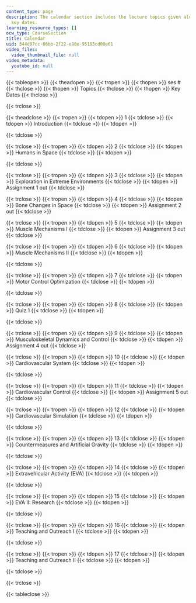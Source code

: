 ```yaml
---
content_type: page
description: The calendar section includes the lecture topics given along with the
  key dates.
learning_resource_types: []
ocw_type: CourseSection
title: Calendar
uid: 344d97cc-86bb-2f22-e80e-95195cd00e61
video_files:
  video_thumbnail_file: null
video_metadata:
  youtube_id: null
---
```


{{< tableopen >}}
{{< theadopen >}}
{{< tropen >}}
{{< thopen >}}
ses #
{{< thclose >}}
{{< thopen >}}
Topics
{{< thclose >}}
{{< thopen >}}
Key Dates
{{< thclose >}}

{{< trclose >}}

{{< theadclose >}}
{{< tropen >}}
{{< tdopen >}}
1
{{< tdclose >}}
{{< tdopen >}}
Introduction
{{< tdclose >}}
{{< tdopen >}}

{{< tdclose >}}

{{< trclose >}}
{{< tropen >}}
{{< tdopen >}}
2
{{< tdclose >}}
{{< tdopen >}}
Humans in Space
{{< tdclose >}}
{{< tdopen >}}

{{< tdclose >}}

{{< trclose >}}
{{< tropen >}}
{{< tdopen >}}
3
{{< tdclose >}}
{{< tdopen >}}
Exploration in Extreme Environments
{{< tdclose >}}
{{< tdopen >}}
Assignment 1 out
{{< tdclose >}}

{{< trclose >}}
{{< tropen >}}
{{< tdopen >}}
4
{{< tdclose >}}
{{< tdopen >}}
Bone Changes in Space
{{< tdclose >}}
{{< tdopen >}}
Assignment 2 out
{{< tdclose >}}

{{< trclose >}}
{{< tropen >}}
{{< tdopen >}}
5
{{< tdclose >}}
{{< tdopen >}}
Muscle Mechanisms I
{{< tdclose >}}
{{< tdopen >}}
Assignment 3 out
{{< tdclose >}}

{{< trclose >}}
{{< tropen >}}
{{< tdopen >}}
6
{{< tdclose >}}
{{< tdopen >}}
Muscle Mechanisms II
{{< tdclose >}}
{{< tdopen >}}

{{< tdclose >}}

{{< trclose >}}
{{< tropen >}}
{{< tdopen >}}
7
{{< tdclose >}}
{{< tdopen >}}
Motor Control Optimization
{{< tdclose >}}
{{< tdopen >}}

{{< tdclose >}}

{{< trclose >}}
{{< tropen >}}
{{< tdopen >}}
8
{{< tdclose >}}
{{< tdopen >}}
Quiz 1
{{< tdclose >}}
{{< tdopen >}}

{{< tdclose >}}

{{< trclose >}}
{{< tropen >}}
{{< tdopen >}}
9
{{< tdclose >}}
{{< tdopen >}}
Musculoskeletal Dynamics and Control
{{< tdclose >}}
{{< tdopen >}}
Assignment 4 out
{{< tdclose >}}

{{< trclose >}}
{{< tropen >}}
{{< tdopen >}}
10
{{< tdclose >}}
{{< tdopen >}}
Cardiovascular System
{{< tdclose >}}
{{< tdopen >}}

{{< tdclose >}}

{{< trclose >}}
{{< tropen >}}
{{< tdopen >}}
11
{{< tdclose >}}
{{< tdopen >}}
Cardiovascular Control
{{< tdclose >}}
{{< tdopen >}}
Assignment 5 out
{{< tdclose >}}

{{< trclose >}}
{{< tropen >}}
{{< tdopen >}}
12
{{< tdclose >}}
{{< tdopen >}}
Cardiovascular Simulation
{{< tdclose >}}
{{< tdopen >}}

{{< tdclose >}}

{{< trclose >}}
{{< tropen >}}
{{< tdopen >}}
13
{{< tdclose >}}
{{< tdopen >}}
Countermeasures and Artificial Gravity
{{< tdclose >}}
{{< tdopen >}}

{{< tdclose >}}

{{< trclose >}}
{{< tropen >}}
{{< tdopen >}}
14
{{< tdclose >}}
{{< tdopen >}}
Extravehicular Activity (EVA)
{{< tdclose >}}
{{< tdopen >}}

{{< tdclose >}}

{{< trclose >}}
{{< tropen >}}
{{< tdopen >}}
15
{{< tdclose >}}
{{< tdopen >}}
EVA II: Research
{{< tdclose >}}
{{< tdopen >}}

{{< tdclose >}}

{{< trclose >}}
{{< tropen >}}
{{< tdopen >}}
16
{{< tdclose >}}
{{< tdopen >}}
Teaching and Outreach I
{{< tdclose >}}
{{< tdopen >}}

{{< tdclose >}}

{{< trclose >}}
{{< tropen >}}
{{< tdopen >}}
17
{{< tdclose >}}
{{< tdopen >}}
Teaching and Outreach II
{{< tdclose >}}
{{< tdopen >}}

{{< tdclose >}}

{{< trclose >}}

{{< tableclose >}}
